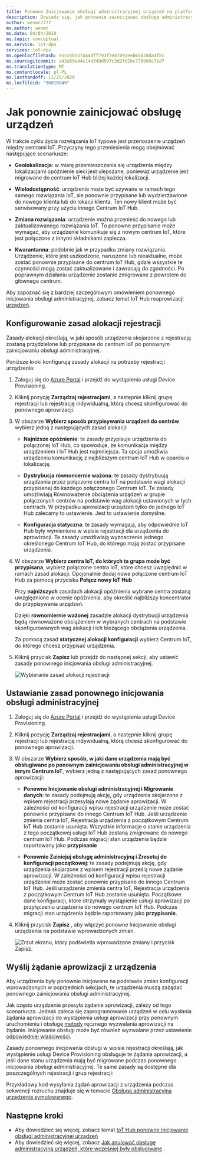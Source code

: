 ```yaml
---
title: Ponowne Inicjowanie obsługi administracyjnej urządzeń na platformie Azure IoT Hub Device Provisioning Service
description: Dowiedz się, jak ponownie zainicjować obsługę administracyjną urządzeń za pomocą wystąpienia usługi Device Provisioning (DPS) i dlaczego trzeba to zrobić.
author: wesmc7777
ms.author: wesmc
ms.date: 04/04/2019
ms.topic: conceptual
ms.service: iot-dps
services: iot-dps
ms.openlocfilehash: e5cc5b557aa4dff793f7e87093eeb65028da4f8c
ms.sourcegitcommit: a43a59e44c14d349d597c3d2fd2bc779989c71d7
ms.translationtype: MT
ms.contentlocale: pl-PL
ms.lasthandoff: 11/25/2020
ms.locfileid: "96010949"
---
```

# <a name="how-to-reprovision-devices"></a>Jak ponownie zainicjować obsługę urządzeń

W trakcie cyklu życia rozwiązania IoT typowe jest przenoszenie urządzeń między centrami IoT. Przyczyny tego przeniesienia mogą obejmować następujące scenariusze:

* **Geolokalizacja**: w miarę przemieszczania się urządzenia między lokalizacjami opóźnienie sieci jest ulepszane, ponieważ urządzenie jest migrowane do centrum IoT Hub bliżej każdej lokalizacji.

* **Wielodostępność**: urządzenie może być używane w ramach tego samego rozwiązania IoT, ale ponownie przypisane lub wydzierżawione do nowego klienta lub do lokacji klienta. Ten nowy klient może być serwisowany przy użyciu innego Centrum IoT Hub.

* **Zmiana rozwiązania**: urządzenie można przenieść do nowego lub zaktualizowanego rozwiązania IoT. To ponowne przypisanie może wymagać, aby urządzenie komunikuje się z nowym centrum IoT, które jest połączone z innymi składnikami zaplecza. 

* **Kwarantanna**: podobnie jak w przypadku zmiany rozwiązania. Urządzenie, które jest uszkodzone, naruszone lub nieaktualne, może zostać ponownie przypisane do centrum IoT Hub, gdzie wszystkie te czynności mogą zostać zaktualizowane i zawracają do zgodności. Po poprawnym działaniu urządzenie zostanie zmigrowane z powrotem do głównego centrum.

Aby zapoznać się z bardziej szczegółowym omówieniem ponownego inicjowania obsługi administracyjnej, zobacz temat IoT Hub reaprowizacji [urządzeń](concepts-device-reprovision.md).


## <a name="configure-the-enrollment-allocation-policy"></a>Konfigurowanie zasad alokacji rejestracji

Zasady alokacji określają, w jaki sposób urządzenia skojarzone z rejestracją zostaną przydzielone lub przypisane do centrum IoT po ponownym zainicjowaniu obsługi administracyjnej.

Poniższe kroki konfigurują zasady alokacji na potrzeby rejestracji urządzenia:

1. Zaloguj się do [Azure Portal](https://portal.azure.com) i przejdź do wystąpienia usługi Device Provisioning.

2. Kliknij pozycję **Zarządzaj rejestracjami**, a następnie kliknij grupę rejestracji lub rejestrację indywidualną, którą chcesz skonfigurować do ponownego aprowizacji. 

3. W obszarze **Wybierz sposób przypisywania urządzeń do centrów** wybierz jedną z następujących zasad alokacji:

    * **Najniższe opóźnienie**: te zasady przypisuje urządzenia do połączonej IoT Hub, co spowoduje, że komunikacja między urządzeniem i IoT Hub jest najmniejsza. Ta opcja umożliwia urządzeniu komunikację z najbliższym centrum IoT Hub w oparciu o lokalizację. 
    
    * **Dystrybucja równomiernie ważona**: te zasady dystrybuują urządzenia przez połączone centra IoT na podstawie wagi alokacji przypisanej do każdego połączonego Centrum IoT. Te zasady umożliwiają Równoważenie obciążenia urządzeń w grupie połączonych centrów na podstawie wag alokacji ustawionych w tych centrach. W przypadku aprowizacji urządzeń tylko do jednego IoT Hub zalecamy to ustawienie. Jest to ustawienie domyślne. 
    
    * **Konfiguracja statyczna**: te zasady wymagają, aby odpowiednie IoT Hub były wymienione w wpisie rejestracji dla urządzenia do aprowizacji. Te zasady umożliwiają wyznaczenie jednego określonego Centrum IoT Hub, do którego mają zostać przypisane urządzenia.

4. W obszarze **Wybierz centra IoT, do których ta grupa może być przypisana**, wybierz połączone centra IoT, które chcesz uwzględnić w ramach zasad alokacji. Opcjonalnie dodaj nowe połączone centrum IoT Hub za pomocą przycisku **Połącz nowy IoT Hub** .

    Przy **najniższych** zasadach alokacji opóźnienia wybrane centra zostaną uwzględnione w ocenie opóźnienia, aby określić najbliższy koncentrator do przypisywania urządzeń.

    Dzięki **równomiernie ważonej** zasadzie alokacji dystrybucji urządzenia będą równoważone obciążeniem w wybranych centrach na podstawie skonfigurowanych wag alokacji i ich bieżącego obciążenia urządzenia.

    Za pomocą zasad **statycznej alokacji konfiguracji** wybierz Centrum IoT, do którego chcesz przypisać urządzenia.

4. Kliknij przycisk **Zapisz** lub przejdź do następnej sekcji, aby ustawić zasady ponownego inicjowania obsługi administracyjnej.

    ![Wybieranie zasad alokacji rejestracji](./media/how-to-reprovision/enrollment-allocation-policy.png)



## <a name="set-the-reprovisioning-policy"></a>Ustawianie zasad ponownego inicjowania obsługi administracyjnej

1. Zaloguj się do [Azure Portal](https://portal.azure.com) i przejdź do wystąpienia usługi Device Provisioning.

2. Kliknij pozycję **Zarządzaj rejestracjami**, a następnie kliknij grupę rejestracji lub rejestrację indywidualną, którą chcesz skonfigurować do ponownego aprowizacji.

3. W obszarze **Wybierz sposób, w jaki dane urządzenia mają być obsługiwane po ponownym zainicjowaniu obsługi administracyjnej w innym Centrum IoT**, wybierz jedną z następujących zasad ponownego aprowizacji:

    * **Ponowne Inicjowanie obsługi administracyjnej i Migrowanie danych**: te zasady podejmują akcję, gdy urządzenia skojarzone z wpisem rejestracji przesyłają nowe żądanie aprowizacji. W zależności od konfiguracji wpisu rejestracji urządzenie może zostać ponownie przypisane do innego Centrum IoT Hub. Jeśli urządzenie zmienia centra IoT, Rejestracja urządzenia z początkowym Centrum IoT Hub zostanie usunięta. Wszystkie informacje o stanie urządzenia z tego początkowej usługi IoT Hub zostaną zmigrowane do nowego centrum IoT Hub. Podczas migracji stan urządzenia będzie raportowany jako **przypisanie**

    * **Ponownie Zainicjuj obsługę administracyjną i Zresetuj do konfiguracji początkowej**: te zasady podejmują akcję, gdy urządzenia skojarzone z wpisem rejestracji prześlą nowe żądanie aprowizacji. W zależności od konfiguracji wpisu rejestracji urządzenie może zostać ponownie przypisane do innego Centrum IoT Hub. Jeśli urządzenie zmienia centra IoT, Rejestracja urządzenia z początkowym Centrum IoT Hub zostanie usunięta. Początkowe dane konfiguracji, które otrzymały wystąpienie usługi aprowizacji po przyłączeniu urządzenia do nowego centrum IoT Hub. Podczas migracji stan urządzenia będzie raportowany jako **przypisanie**.

4. Kliknij przycisk **Zapisz** , aby włączyć ponowne Inicjowanie obsługi urządzenia na podstawie wprowadzonych zmian.

    ![Zrzut ekranu, który podświetla wprowadzone zmiany i przycisk Zapisz.](./media/how-to-reprovision/reprovisioning-policy.png)



## <a name="send-a-provisioning-request-from-the-device"></a>Wyślij żądanie aprowizacji z urządzenia

Aby urządzenia były ponownie inicjowane na podstawie zmian konfiguracji wprowadzonych w poprzednich sekcjach, te urządzenia muszą zażądać ponownego zainicjowania obsługi administracyjnej. 

Jak często urządzenie przesyła żądanie aprowizacji, zależy od tego scenariusza. Jednak zaleca się zaprogramowanie urządzeń w celu wysłania żądania aprowizacji do wystąpienia usługi aprowizacji przy ponownym uruchomieniu i obsługę [metody](../iot-hub/iot-hub-devguide-direct-methods.md) ręcznego wyzwalania aprowizacji na żądanie. Inicjowanie obsługi może być również wyzwalane przez ustawienie [odpowiedniej właściwości](../iot-hub/iot-hub-devguide-device-twins.md#desired-property-example). 

Zasady ponownego inicjowania obsługi w wpisie rejestracji określają, jak wystąpienie usługi Device Provisioning obsługuje te żądania aprowizacji, a jeśli dane stanu urządzenia mają być migrowane podczas ponownego inicjowania obsługi administracyjnej. Te same zasady są dostępne dla poszczególnych rejestracji i grup rejestracji:

Przykładowy kod wysyłania żądań aprowizacji z urządzenia podczas sekwencji rozruchu znajduje się w temacie [Obsługa administracyjna urządzenia symulowanego](quick-create-simulated-device.md).


## <a name="next-steps"></a>Następne kroki

- Aby dowiedzieć się więcej, zobacz temat [IoT Hub ponowne Inicjowanie obsługi administracyjnej urządzeń](concepts-device-reprovision.md) 
- Aby dowiedzieć się więcej, zobacz [Jak anulować obsługę administracyjną urządzeń, które wcześniej były obsługiwane](how-to-unprovision-devices.md) . 











